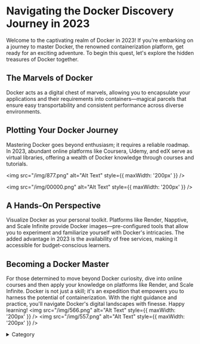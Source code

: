 # Navigating the Docker Discovery Journey in 2023

Welcome to the captivating realm of Docker in 2023! If you're embarking on a journey to master Docker, the renowned containerization platform, get ready for an exciting adventure. To begin this quest, let's explore the hidden treasures of Docker together.

## The Marvels of Docker

Docker acts as a digital chest of marvels, allowing you to encapsulate your applications and their requirements into containers—magical parcels that ensure easy transportability and consistent performance across diverse environments.

## Plotting Your Docker Journey

Mastering Docker goes beyond enthusiasm; it requires a reliable roadmap. In 2023, abundant online platforms like Coursera, Udemy, and edX serve as virtual libraries, offering a wealth of Docker knowledge through courses and tutorials.

<img src="/img/877.png" alt="Alt Text" style={{ maxWidth: '200px' }} />

<img src="/img/00000.png" alt="Alt Text" style={{ maxWidth: '200px' }} />

## A Hands-On Perspective

Visualize Docker as your personal toolkit. Platforms like Render, Napptive, and Scale Infinite provide Docker images—pre-configured tools that allow you to experiment and familiarize yourself with Docker's intricacies. The added advantage in 2023 is the availability of free services, making it accessible for budget-conscious learners.

## Becoming a Docker Master

For those determined to move beyond Docker curiosity, dive into online courses and then apply your knowledge on platforms like Render, and Scale Infinite. Docker is not just a skill; it's an expedition that empowers you to harness the potential of containerization. With the right guidance and practice, you'll navigate Docker's digital landscapes with finesse. Happy learning!
<img src="/img/566.png" alt="Alt Text" style={{ maxWidth: '200px' }} />
<img src="/img/557.png" alt="Alt Text" style={{ maxWidth: '200px' }} />

<details>

<summary>Category</summary>

Kubernetes, cloud computing, DevOps, cloud services, hosting platform, container orchestration, cloud infrastructure, cloud deployment, cloud management, cloud technology, cloud solutions&#x20;

</details>